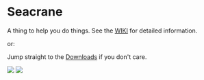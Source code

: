 # Seacrane
A thing to help you do things.
See the [WIKI](https://github.com/s7ephen/seacrane/wiki) for detailed information.

or:
 
Jump straight to the [Downloads](https://github.com/s7ephen/seacrane/wiki#what-does-it-run-on-and-downloads) if you don't care.

![](https://github.com/s7ephen/seacrane/wiki/gifs/MainHelp_2x.gif)
![](https://github.com/s7ephen/seacrane/wiki/images/seacrane_splash.png)
